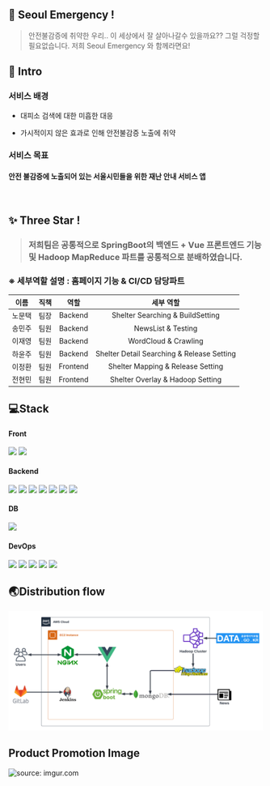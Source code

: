 ## 🚨 Seoul Emergency ! 
> 안전불감증에 취약한 우리.. 이 세상에서 잘 살아나갈수 있을까요?? 그럴 걱정할 필요없습니다. 저희 Seoul Emergency 와 함께라면요! 

## 📌 Intro

### 서비스 배경

- 대피소 검색에 대한 미흡한 대응

- 가시적이지 않은 효과로 인해 안전불감증 노출에 취약

### 서비스 목표

 #### 안전 불감증에 노출되어 있는 서울시민들을 위한 재난 안내 서비스 앱 


<br>

## ✨ Three Star !

> ### 저희팀은 공통적으로 SpringBoot의 백엔드 + Vue 프론트엔드 기능 및 Hadoop MapReduce 파트를 공통적으로 분배하였습니다.

###  ※ 세부역할 설명 : 홈페이지 기능 & CI/CD 담당파트 

|  이름  | 직책 |   역할   |               세부 역할                |
| :----: | :--: | :------: | :------------------------------------: |
| 노문택 | 팀장 | Backend  |       Shelter Searching & BuildSetting        |
| 송민주 | 팀원 | Backend  |       NewsList & Testing        |
| 이재영 | 팀원 | Backend  | WordCloud & Crawling |
| 하윤주 | 팀원 | Backend  |       Shelter Detail Searching & Release Setting        |
| 이정환 | 팀원 | Frontend | Shelter Mapping & Release Setting |
| 전현민 | 팀원 | Frontend | Shelter Overlay & Hadoop Setting |

## 💻Stack

#### Front

<img src="https://img.shields.io/badge/vue.js-4FC08D?style=for-the-badge&logo=vue.js&logoColor=white" height="20px">
<img src="https://img.shields.io/badge/-Axios-007396?style=flat-square"/>


#### Backend
<img src="https://img.shields.io/badge/-JAVA-007396?style=flat-square&logo=java&logoColor=white">
<img src="https://img.shields.io/badge/-Spring Boot-6DB33F?style=flat-square&logo=SpringBoot&logoColor=white"/> 
<img src="https://img.shields.io/badge/-Spring%20AOP-6DB33F?style=flat-square&logo=Spring&logoColor=white"/>
<img src="https://img.shields.io/badge/-JUnit5-007396?style=flat-square&logo=java&logoColor=white"/>
<img src="https://img.shields.io/badge/-Mockito-007396?style=flat-square&logo=java&logoColor=white"/>
<img src="https://img.shields.io/badge/-Swagger-85EA2D?style=flat-square&logo=Swagger&logoColor=black"/>
<img src="https://img.shields.io/badge/-Gradle-02303A?style=flat-square&logo=Gradle"/>

#### DB
<img src="https://img.shields.io/badge/-mongoDB-6DB33F?style=flat-square&logo=mongoDB&logoColor=white">

#### DevOps
<img src="https://img.shields.io/badge/-Amazon AWS-232F3E?style=flat-square&logo=AmazonAWS&logoColor=white"/>
<img src="https://img.shields.io/badge/-Docker-2496ED?style=flat-square&logo=Docker&logoColor=white"/>
<img src="https://img.shields.io/badge/-Ngnix-181717?style=flat-square"/>
<img src="https://img.shields.io/badge/-Jenkins-D24939?style=flat-square&logo=jenkins&logoColor=black"/>
<img src="https://img.shields.io/badge/-Jira-0052CC?style=flat-square&logo=jira&logoColor=black"/>



## 🌏Distribution flow
![Architecture](img/Architecture.PNG)

## Product Promotion Image
<img src="https://i.imgur.com/xASA8oH.png" title="source: imgur.com" />
